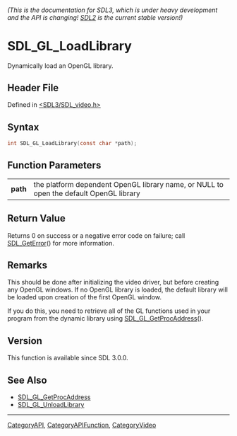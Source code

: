###### (This is the documentation for SDL3, which is under heavy development and the API is changing! [SDL2](https://wiki.libsdl.org/SDL2/) is the current stable version!)
# SDL_GL_LoadLibrary

Dynamically load an OpenGL library.

## Header File

Defined in [<SDL3/SDL_video.h>](https://github.com/libsdl-org/SDL/blob/main/include/SDL3/SDL_video.h)

## Syntax

```c
int SDL_GL_LoadLibrary(const char *path);

```

## Function Parameters

|              |                                                                                        |
| ------------ | -------------------------------------------------------------------------------------- |
| **path**     | the platform dependent OpenGL library name, or NULL to open the default OpenGL library |

## Return Value

Returns 0 on success or a negative error code on failure; call
[SDL_GetError](SDL_GetError)() for more information.

## Remarks

This should be done after initializing the video driver, but before
creating any OpenGL windows. If no OpenGL library is loaded, the default
library will be loaded upon creation of the first OpenGL window.

If you do this, you need to retrieve all of the GL functions used in your
program from the dynamic library using
[SDL_GL_GetProcAddress](SDL_GL_GetProcAddress)().

## Version

This function is available since SDL 3.0.0.

## See Also

- [SDL_GL_GetProcAddress](SDL_GL_GetProcAddress)
- [SDL_GL_UnloadLibrary](SDL_GL_UnloadLibrary)

----
[CategoryAPI](CategoryAPI), [CategoryAPIFunction](CategoryAPIFunction), [CategoryVideo](CategoryVideo)

